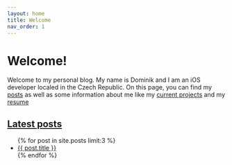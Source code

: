 ```yaml
---
layout: home
title: Welcome
nav_order: 1
---
```


# Welcome!

Welcome to my personal blog. My name is Dominik and I am an iOS developer localed in the Czech Republic. On this page, you can find my [posts](https://dominikgrodl.github.io/posts/) as well as some information about me like my [current projects]() and my [resume]()

## [Latest posts](/posts/)

<ul>
  {% for post in site.posts limit:3 %}
  <li>
   <a href="{{ post.url }}">{{ post.title }}</a>
  </li>
{% endfor %}
</ul>
